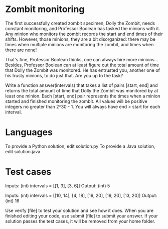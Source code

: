 Zombit monitoring
=================

The first successfully created zombit specimen, Dolly the Zombit, needs constant monitoring, and Professor Boolean has tasked the minions with it. Any minion who monitors the zombit records the start and end times of their shifts. However, those minions, they are a bit disorganized: there may be times when multiple minions are monitoring the zombit, and times when there are none!

That's fine, Professor Boolean thinks, one can always hire more minions... Besides, Professor Boolean can at least figure out the total amount of time that Dolly the Zombit was monitored. He has entrusted you, another one of his trusty minions, to do just that. Are you up to the task?

Write a function answer(intervals) that takes a list of pairs [start, end] and returns the total amount of time that Dolly the Zombit was monitored by at least one minion. Each [start, end] pair represents the times when a minion started and finished monitoring the zombit. All values will be positive integers no greater than 2^30 - 1. You will always have end > start for each interval.

Languages
=========

To provide a Python solution, edit solution.py
To provide a Java solution, edit solution.java

Test cases
==========

Inputs:
    (int) intervals = [[1, 3], [3, 6]]
Output:
    (int) 5

Inputs:
    (int) intervals = [[10, 14], [4, 18], [19, 20], [19, 20], [13, 20]]
Output:
    (int) 16

Use verify [file] to test your solution and see how it does. When you are finished editing your code, use submit [file] to submit your answer. If your solution passes the test cases, it will be removed from your home folder.
